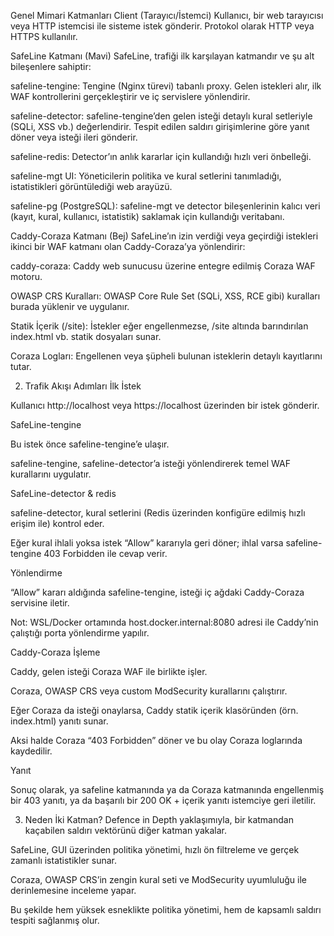 Genel Mimari Katmanları
Client (Tarayıcı/İstemci)
Kullanıcı, bir web tarayıcısı veya HTTP istemcisi ile sisteme istek gönderir. Protokol olarak HTTP veya HTTPS kullanılır.

SafeLine Katmanı (Mavi)
SafeLine, trafiği ilk karşılayan katmandır ve şu alt bileşenlere sahiptir:

safeline-tengine: Tengine (Nginx türevi) tabanlı proxy. Gelen istekleri alır, ilk WAF kontrollerini gerçekleştirir ve iç servislere yönlendirir.

safeline-detector: safeline-tengine’den gelen isteği detaylı kural setleriyle (SQLi, XSS vb.) değerlendirir. Tespit edilen saldırı girişimlerine göre yanıt döner veya isteği ileri gönderir.

safeline-redis: Detector’ın anlık kararlar için kullandığı hızlı veri önbelleği.

safeline-mgt UI: Yöneticilerin politika ve kural setlerini tanımladığı, istatistikleri görüntülediği web arayüzü.

safeline-pg (PostgreSQL): safeline-mgt ve detector bileşenlerinin kalıcı veri (kayıt, kural, kullanıcı, istatistik) saklamak için kullandığı veritabanı.


Caddy-Coraza Katmanı (Bej)
SafeLine’ın izin verdiği veya geçirdiği istekleri ikinci bir WAF katmanı olan Caddy-Coraza’ya yönlendirir:

caddy-coraza: Caddy web sunucusu üzerine entegre edilmiş Coraza WAF motoru.

OWASP CRS Kuralları: OWASP Core Rule Set (SQLi, XSS, RCE gibi) kuralları burada yüklenir ve uygulanır.

Statik İçerik (/site): İstekler eğer engellenmezse, /site altında barındırılan index.html vb. statik dosyaları sunar.

Coraza Logları: Engellenen veya şüpheli bulunan isteklerin detaylı kayıtlarını tutar.

2. Trafik Akışı Adımları
İlk İstek

Kullanıcı http://localhost veya https://localhost üzerinden bir istek gönderir.

SafeLine-tengine

Bu istek önce safeline-tengine’e ulaşır.

safeline-tengine, safeline-detector’a isteği yönlendirerek temel WAF kurallarını uygulatır.

SafeLine-detector & redis

safeline-detector, kural setlerini (Redis üzerinden konfigüre edilmiş hızlı erişim ile) kontrol eder.

Eğer kural ihlali yoksa istek “Allow” kararıyla geri döner; ihlal varsa safeline-tengine 403 Forbidden ile cevap verir.

Yönlendirme

“Allow” kararı aldığında safeline-tengine, isteği iç ağdaki Caddy-Coraza servisine iletir.

Not: WSL/Docker ortamında host.docker.internal:8080 adresi ile Caddy’nin çalıştığı porta yönlendirme yapılır.

Caddy-Coraza İşleme

Caddy, gelen isteği Coraza WAF ile birlikte işler.

Coraza, OWASP CRS veya custom ModSecurity kurallarını çalıştırır.

Eğer Coraza da isteği onaylarsa, Caddy statik içerik klasöründen (örn. index.html) yanıtı sunar.

Aksi halde Coraza “403 Forbidden” döner ve bu olay Coraza loglarında kaydedilir.

Yanıt

Sonuç olarak, ya safeline katmanında ya da Coraza katmanında engellenmiş bir 403 yanıtı, ya da başarılı bir 200 OK + içerik yanıtı istemciye geri iletilir.

3. Neden İki Katman?
Defence in Depth yaklaşımıyla, bir katmandan kaçabilen saldırı vektörünü diğer katman yakalar.

SafeLine, GUI üzerinden politika yönetimi, hızlı ön filtreleme ve gerçek zamanlı istatistikler sunar.

Coraza, OWASP CRS’in zengin kural seti ve ModSecurity uyumluluğu ile derinlemesine inceleme yapar.

Bu şekilde hem yüksek esneklikte politika yönetimi, hem de kapsamlı saldırı tespiti sağlanmış olur.
